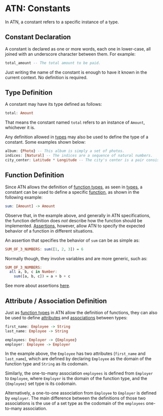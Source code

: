 # ATN: Constants

In ATN, a constant refers to a specific instance of a type.

## Constant Declaration

A constant is declared as one or more words, each one in lower-case, all joined with an underscore character between them. For example:


```haskell
total_amount -- The total amount to be paid.
```

Just writing the name of the constant is enough to have it known in the current context. No definition is required.

## Type Definition

A constant may have its type defined as follows:

```haskell
total: Amount
```

That means the constant named `total` refers to an instance of `Amount`, whichever it is.

Any definition allowed in [types](../Types) may also be used to define the type of a constant. Some examples shown below:

```haskell
album: {Photo} -- This album is simply a set of photos.
indices: [Natural] -- The indices are a sequence of natural numbers.
city_center: Latitude * Longitude -- The city's center is a pair consisting of a latitude and a longitude.
```

## Function Definition

Since ATN allows the definition of [function types](https://en.wikipedia.org/wiki/Function_type), as seen in [types](../Types), a constant can be used to define a specific [function](https://en.wikipedia.org/wiki/Function_(mathematics)), as shown in the following example:

```haskell
sum: [Amount] -> Amount
```

Observe that, in the example above, and generally in ATN specifications, the function definition does _not_ describe how the function should be implemented. [Assertions](../Assertions), however, allow ATN to specify the expected behavior of a function in different situations. 

An assertion that specifies the behavior of `sum` can be as simple as:

```haskell
SUM_OF_3_NUMBERS: sum([1, 2, 3]) = 6
```

Normally though, they involve variables and are more generic, such as:

```haskell
SUM_OF_3_NUMBERS: 
  all a, b, c in Number:
    sum([a, b, c]) = a + b + c
```

See more about assertions [here](../Assertions).

## Attribute / Association Definition

Just as [function types](https://en.wikipedia.org/wiki/Function_type) in ATN allow the definition of functions, they can also be used to define [attributes](https://en.wikipedia.org/wiki/Attribute_(computing)) and [associations](https://en.wikipedia.org/wiki/Association_(object-oriented_programming)) between types:

```haskell
first_name: Employee -> String
last_name: Employee -> String

employees: Employer -> {Employee}
employer: Employee -> Employer
```

In the example above, the `Employee` has two attributes (`first_name` and `last_name`), which are defined by declaring `Employee` as the domain of the function type and `String` as its codomain.

Similarly, the one-to-many association `employees` is defined from `Employer` to `Employee`, where `Employer` is the domain of the function type, and the `{Employee}` set type is its codomain. 

Alternatively, a one-to-one association from `Employee` to `Employer` is defined by `employer`. The main difference between the definitions of those two associations is the use of a set type as the codomain of the `employees` one-to-many association.
